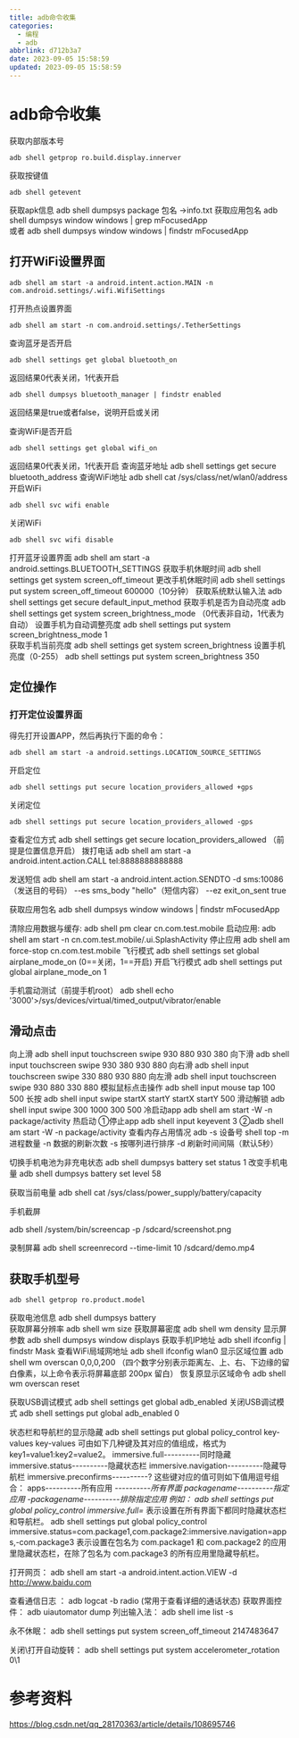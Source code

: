 ```yaml
---
title: adb命令收集
categories:
  - 编程
  - adb
abbrlink: d712b3a7
date: 2023-09-05 15:58:59
updated: 2023-09-05 15:58:59
---
```

# adb命令收集

获取内部版本号
```
adb shell getprop ro.build.display.innerver
```

获取按键值
```
adb shell getevent
```

获取apk信息
adb shell dumpsys package 包名 ->info.txt
获取应用包名
adb shell dumpsys window windows | grep mFocusedApp  
或者 
adb shell dumpsys window windows | findstr mFocusedApp

## 打开WiFi设置界面
```
adb shell am start -a android.intent.action.MAIN -n com.android.settings/.wifi.WifiSettings
```
打开热点设置界面
```
adb shell am start -n com.android.settings/.TetherSettings
```
查询蓝牙是否开启
```
adb shell settings get global bluetooth_on
```
返回结果0代表关闭，1代表开启
```
adb shell dumpsys bluetooth_manager | findstr enabled
```
返回结果是true或者false，说明开启或关闭

查询WiFi是否开启
```
adb shell settings get global wifi_on
```
返回结果0代表关闭，1代表开启 
查询蓝牙地址
adb shell settings get secure bluetooth_address
查询WiFi地址
adb shell cat /sys/class/net/wlan0/address
开启WiFi
```
adb shell svc wifi enable
```
关闭WiFi
```
adb shell svc wifi disable
```
打开蓝牙设置界面
adb shell am start -a android.settings.BLUETOOTH_SETTINGS
获取手机休眠时间
adb shell settings get system screen_off_timeout
更改手机休眠时间
adb shell settings put system screen_off_timeout 600000（10分钟）
获取系统默认输入法
adb shell settings get secure default_input_method
获取手机是否为自动亮度
adb shell settings get system screen_brightness_mode  （0代表非自动，1代表为自动）
设置手机为自动调整亮度
adb shell settings put system screen_brightness_mode 1    
获取手机当前亮度
adb shell settings get system screen_brightness
设置手机亮度（0-255）
adb shell settings put system screen_brightness 350

## 定位操作
### 打开定位设置界面
得先打开设置APP，然后再执行下面的命令：
```
adb shell am start -a android.settings.LOCATION_SOURCE_SETTINGS
```

开启定位
```
adb shell settings put secure location_providers_allowed +gps
```
关闭定位
```
adb shell settings put secure location_providers_allowed -gps
```
查看定位方式
adb shell settings get secure location_providers_allowed  （前提是位置信息开启）
拨打电话
adb shell am start -a android.intent.action.CALL tel:8888888888888

发送短信
adb shell am start -a android.intent.action.SENDTO -d sms:10086（发送目的号码） --es sms_body "hello"（短信内容） --ez exit_on_sent true 

获取应用包名
adb shell dumpsys window windows | findstr  mFocusedApp

清除应用数据与缓存: 
adb shell pm clear cn.com.test.mobile
启动应用: 
adb shell am start -n cn.com.test.mobile/.ui.SplashActivity 
停止应用
adb shell am force-stop cn.com.test.mobile
飞行模式
adb shell settings set global airplane_mode_on
(0==关闭，1==开启)
开启飞行模式
adb shell settings put global airplane_mode_on 1

手机震动测试（前提手机root）
adb shell echo '3000'>/sys/devices/virtual/timed_output/vibrator/enable

## 滑动点击

向上滑
adb shell input touchscreen swipe 930 880 930 380 
向下滑
adb shell input touchscreen swipe 930 380 930 880
向右滑
adb shell input touchscreen swipe 330 880 930 880 
向左滑
adb shell input touchscreen swipe 930 880 330 880
模拟鼠标点击操作
adb shell input mouse tap 100 500
长按
adb shell input swipe startX startY startX startY 500
滑动解锁
adb shell input swipe 300 1000 300 500
冷启动app
adb shell am start -W -n package/activity
热启动
①停止app
adb shell input keyevent 3  ②adb shell am start -W -n package/activity
查看内存占用情况
adb -s 设备号 shell top -m 进程数量 -n 数据的刷新次数 -s 按哪列进行排序 -d 刷新时间间隔（默认5秒）

切换手机电池为非充电状态
adb shell dumpsys battery set status 1
改变手机电量
adb shell dumpsys battery set level 58

获取当前电量
adb shell cat /sys/class/power_supply/battery/capacity

手机截屏

adb shell /system/bin/screencap -p /sdcard/screenshot.png

录制屏幕
adb shell screenrecord --time-limit 10 /sdcard/demo.mp4

## 获取手机型号

```
adb shell getprop ro.product.model
```

获取电池信息
adb shell dumpsys battery  
获取屏幕分辨率
adb shell wm size
获取屏幕密度
adb shell wm density
显示屏参数
adb shell dumpsys window displays
获取手机IP地址
adb shell ifconfig | findstr Mask
查看WiFi局域网地址
adb shell ifconfig wlan0
显示区域位置
adb shell wm overscan 0,0,0,200  （四个数字分别表示距离左、上、右、下边缘的留白像素，以上命令表示将屏幕底部 200px 留白）
恢复原显示区域命令
adb shell wm overscan reset

获取USB调试模式
adb shell settings get global adb_enabled
关闭USB调试模式
adb shell settings put global adb_enabled 0

状态栏和导航栏的显示隐藏
adb shell settings put global policy_control key-values
key-values 可由如下几种键及其对应的值组成，格式为 key1=value1:key2=value2。
  immersive.full----------同时隐藏
  immersive.status----------隐藏状态栏
  immersive.navigation----------隐藏导航栏
  immersive.preconfirms----------?
这些键对应的值可则如下值用逗号组合：
  apps----------所有应用
  *----------所有界面
  packagename----------指定应用
 -packagename----------排除指定应用
例如：
adb shell settings put global policy_control immersive.full=*
表示设置在所有界面下都同时隐藏状态栏和导航栏。
adb shell settings put global policy_control immersive.status=com.package1,com.package2:immersive.navigation=apps,-com.package3
表示设置在包名为 com.package1 和 com.package2 的应用里隐藏状态栏，在除了包名为 com.package3 的所有应用里隐藏导航栏。


打开网页： adb shell am start -a android.intent.action.VIEW -d http://www.baidu.com

查看通信日志 ：
adb logcat -b radio (常用于查看详细的通话状态)
获取界面控件：
adb uiautomator dump
列出输入法：
adb shell ime list -s

永不休眠：
adb shell settings put system screen_off_timeout 2147483647

关闭\打开自动旋转：
adb shell settings put system accelerometer_rotation 0\1



# 参考资料
https://blog.csdn.net/qq_28170363/article/details/108695746
